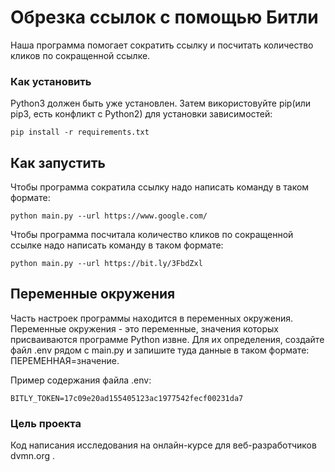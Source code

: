 # Обрезка ссылок с помощью Битли
Наша программа помогает сократить ссылку и посчитать количество кликов по сокращенной ссылке.

### Как установить
Python3 должен быть уже установлен. Затем використовуйте pip(или pip3, есть конфликт с Python2) для установки зависимостей:

```
pip install -r requirements.txt
```
## Как запустить
Чтобы программа сократила ссылку надо написать команду в таком формате:

```
python main.py --url https://www.google.com/
```

Чтобы программа посчитала количество кликов по сокращенной ссылке надо написать команду в таком формате:

```
python main.py --url https://bit.ly/3FbdZxl
```
## Переменные окружения
Часть настроек программы находится в переменных окружения.
Переменные окружения - это переменные, значения которых присваиваются программе Python извне.
Для их определения, создайте файл .env рядом с main.py и запишите туда данные в таком формате: ПЕРЕМЕННАЯ=значение.

Пример содержания файла .env: 

```
BITLY_TOKEN=17c09e20ad155405123ac1977542fecf00231da7
```
### Цель проекта
Код написания исследования на онлайн-курсе для веб-разработчиков dvmn.org .
